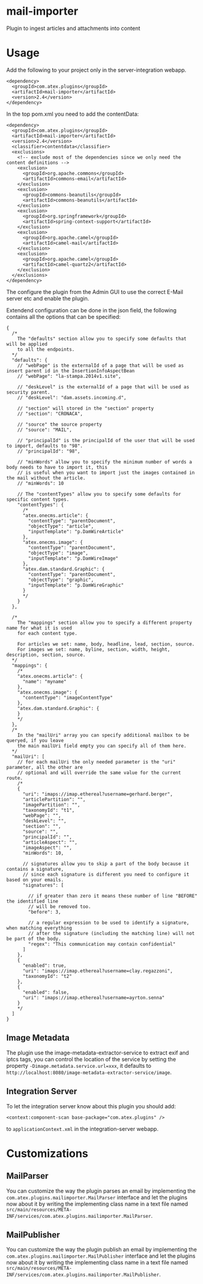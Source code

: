 # mail-importer
Plugin to ingest articles and attachments into content

Usage
=====

Add the following to your project only in the server-integration webapp.

```
<dependency>
  <groupId>com.atex.plugins</groupId>
  <artifactId>mail-importer</artifactId>
  <version>2.4</version>
</dependency>
```

In the top pom.xml you need to add the contentData:

```
<dependency>
  <groupId>com.atex.plugins</groupId>
  <artifactId>mail-importer</artifactId>
  <version>2.4</version>
  <classifier>contentdata</classifier>
  <exclusions>
    <!-- exclude most of the dependencies since we only need the content definitions -->
    <exclusion>
      <groupId>org.apache.commons</groupId>
      <artifactId>commons-email</artifactId>
    </exclusion>
    <exclusion>
      <groupId>commons-beanutils</groupId>
      <artifactId>commons-beanutils</artifactId>
    </exclusion>
    <exclusion>
      <groupId>org.springframework</groupId>
      <artifactId>spring-context-support</artifactId>
    </exclusion>
    <exclusion>
      <groupId>org.apache.camel</groupId>
      <artifactId>camel-mail</artifactId>
    </exclusion>
    <exclusion>
      <groupId>org.apache.camel</groupId>
      <artifactId>camel-quartz2</artifactId>
    </exclusion>
  </exclusions>
</dependency>
```

The configure the plugin from the Admin GUI to use the correct E-Mail server etc and enable the plugin.

Extendend configuration can be done in the json field, the following contains all the options that can be specified:

```
{
  /*
    The "defaults" section allow you to specify some defaults that will be applied
    to all the endpoints.
  */
  "defaults": {
    // "webPage" is the externalId of a page that will be used as insert parent id in the InsertionInfoAspectBean
    // "webPage": "la-stampa.2014v1.site",

    // "deskLevel" is the externalId of a page that will be used as security parent.
    // "deskLevel": "dam.assets.incoming.d",

    // "section" will stored in the "section" property
    // "section": "CRONACA",

    // "source" the source property
    // "source": "MAIL",

    // "principalId" is the principalId of the user that will be used to import, defaults to "98".
    // "principalId": "98",
    
    // "minWords" allow you to specify the minimum number of words a body needs to have to import it, this
    // is useful when you want to import just the images contained in the mail without the article.
    // "minWords": 10

    // The "contentTypes" allow you to specify some defaults for specific content types.
    "contentTypes": {
      /*
      "atex.onecms.article": {
        "contentType": "parentDocument",
        "objectType": "article",
        "inputTemplate": "p.DamWireArticle"
      },
      "atex.onecms.image": {
        "contentType": "parentDocument",
        "objectType": "image",
        "inputTemplate": "p.DamWireImage"
      },
      "atex.dam.standard.Graphic": {
        "contentType": "parentDocument",
        "objectType": "graphic",
        "inputTemplate": "p.DamWireGraphic"
      }
      */
    }
  },

  /*
    The "mappings" section allow you to specify a different property name for what it is used
    for each content type.
    
    For articles we set: name, body, headline, lead, section, source.
    For images we set: name, byline, section, width, height, description, section, source.
  */
  "mappings": {
    /*
    "atex.onecms.article": {
      "name": "myname"
    },
    "atex.onecms.image": {
      "contentType": "imageContentType"
    },
    "atex.dam.standard.Graphic": {
    }
    */
  },
  /*
    In the "mailUri" array you can specify additional mailbox to be queryed, if you leave
    the main mailUri field empty you can specify all of them here.
  */
  "mailUri": [
    // for each mailUri the only needed parameter is the "uri" parameter, all the other are
    // optional and will override the same value for the current route.
    /*
    {
      "uri": "imaps://imap.ethereal?username=gerhard.berger",
      "articlePartition": "",
      "imagePartition": "",
      "taxonomyId": "t1",
      "webPage": "",
      "deskLevel": "",
      "section": "",
      "source": "",
      "principalId": "",
      "articleAspect": "",
      "imageAspect": "",
      "minWords": 10,
      
      // signatures allow you to skip a part of the body because it contains a signature,
      // since each signature is different you need to configure it based on your emails.
      "signatures": [
      
        // if greater than zero it means these number of line "BEFORE" the identified line
        // will be removed too.
        "before": 3,
        
        // a regular expression to be used to identify a signature, when matching everything
        // after the signature (including the matching line) will not be part of the body.
        "regex": "This communication may contain confidential"
      ]
    },
    {
      "enabled": true,
      "uri": "imaps://imap.ethereal?username=clay.regazzoni",
      "taxonomyId": "t2"
    },
    {
      "enabled": false,
      "uri": "imaps://imap.ethereal?username=ayrton.senna"
    }
    */
  ]
}
```

Image Metadata
--------------

The plugin use the image-metadata-extractor-service to extract exif and iptcs tags, you can control the location of the
service by setting the property `-Dimage.metadata.service.url=xxx`, it defaults to `http://localhost:8080/image-metadata-extractor-service/image`.

Integration Server
------------------

To let the integration server know about this plugin you should add:

```
<context:component-scan base-package="com.atex.plugins" />
```

to `applicationContext.xml` in the integration-server webapp.

Customizations
==============

MailParser
----------

You can customize the way the plugin parses an email by implementing the `com.atex.plugins.mailimporter.MailParser`
interface and let the plugins now about it by writing the implementing class name in a text file named 
`src/main/resources/META-INF/services/com.atex.plugins.mailimporter.MailParser`.

MailPublisher
-------------

You can customize the way the plugin publish an email by implementing the `com.atex.plugins.mailimporter.MailPublisher`
interface and let the plugins now about it by writing the implementing class name in a text file named 
`src/main/resources/META-INF/services/com.atex.plugins.mailimporter.MailPublisher`.

